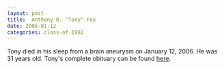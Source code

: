 ```yaml
---
layout: post
title:  Anthony B. "Tony" Fox
date: 2006-01-12
categories: class-of-1992
---
```

Tony died in his sleep from a brain aneurysm on January 12, 2006.  He was 31 years old. Tony's complete obituary can be found [here](http://tinyurl.com/ltzf9a4).

